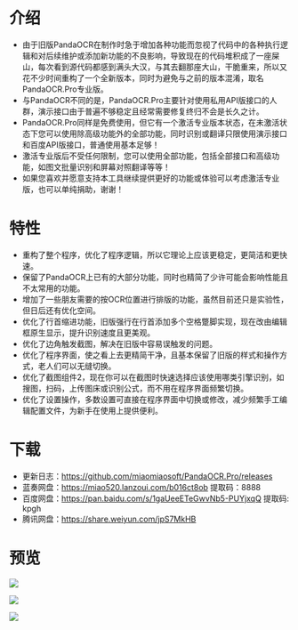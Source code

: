 # 介绍
- 由于旧版PandaOCR在制作时急于增加各种功能而忽视了代码中的各种执行逻辑和对后续维护或添加新功能的不良影响，导致现在的代码堆积成了一座屎山，每次看到源代码都感到满头大汉，与其去翻那座大山，干脆重来，所以又花不少时间重构了一个全新版本，同时为避免与之前的版本混淆，取名PandaOCR.Pro专业版。
- 与PandaOCR不同的是，PandaOCR.Pro主要针对使用私用API版接口的人群，演示接口由于普遍不够稳定且经常需要修复终归不会是长久之计。
- PandaOCR.Pro同样是免费使用，但它有一个激活专业版本状态，在未激活状态下您可以使用除高级功能外的全部功能，同时识别或翻译只限使用演示接口和百度API版接口，普通使用基本足够！
- 激活专业版后不受任何限制，您可以使用全部功能，包括全部接口和高级功能，如图文批量识别和屏幕对照翻译等等！
- 如果您喜欢并愿意支持本工具继续提供更好的功能或体验可以考虑激活专业版，也可以单纯捐助，谢谢！

# 特性
- 重构了整个程序，优化了程序逻辑，所以它理论上应该更稳定，更简洁和更快速。
- 保留了PandaOCR上已有的大部分功能，同时也精简了少许可能会影响性能且不太常用的功能。
- 增加了一些朋友需要的按OCR位置进行排版的功能，虽然目前还只是实验性，但日后还有优化空间。
- 优化了行首缩进功能，旧版强行在行首添加多个空格蹩脚实现，现在改由编辑框原生显示，提升识别速度且更美观。
- 优化了边角触发截图，解决在旧版中容易误触发的问题。
- 优化了程序界面，使之看上去更精简干净，且基本保留了旧版的样式和操作方式，老人们可以无缝切换。
- 优化了截图组件2，现在你可以在截图时快速选择应该使用哪类引擎识别，如搜图，扫码，上传图床或识别公式，而不用在程序界面频繁切换。
- 优化了设置操作，多数设置可直接在程序界面中切换或修改，减少频繁手工编辑配置文件，为新手在使用上提供便利。

# 下载
- 更新日志：https://github.com/miaomiaosoft/PandaOCR.Pro/releases
- 蓝奏网盘：https://miao520.lanzoui.com/b016ct8ob  提取码：8888
- 百度网盘：https://pan.baidu.com/s/1gaUeeETeGwvNb5-PUYjxqQ  提取码: kpgh
- 腾讯网盘：https://share.weiyun.com/jpS7MkHB

# 预览
![](https://raw.githubusercontent.com/miaomiaosoft/PandaOCR.Pro/main/images/%E9%A2%84%E8%A7%8802.jpg)

![](https://raw.githubusercontent.com/miaomiaosoft/PandaOCR.Pro/main/images/%E9%A2%84%E8%A7%8801.png)

![](https://raw.githubusercontent.com/miaomiaosoft/PandaOCR.Pro/main/images/%E9%A2%84%E8%A7%8803.png)

